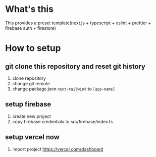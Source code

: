# What's this
This provides a preset template(next.js + typescript + eslint + prettier + firebase auth + firestore)

# How to setup
## git clone this repository and reset git history
1. clone repository
2. change git remote
3. change package.json `next-tailwind` to `[app-name]`

## setup firebase
1. create new project
2. copy firebase credentials to src/firebase/index.ts

## setup vercel now
1. import project https://vercel.com/dashboard
